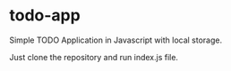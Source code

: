 # todo-app
Simple TODO Application in Javascript with local storage.

Just clone the repository and run index.js file.
